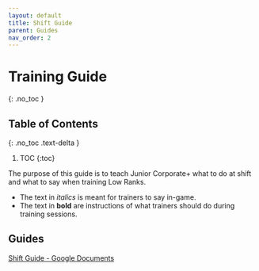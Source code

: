 ```yaml
---
layout: default
title: Shift Guide
parent: Guides
nav_order: 2
---
```


# Training Guide
{: .no_toc }

## Table of Contents
{: .no_toc .text-delta }

1. TOC
{:toc}

The purpose of this guide is to teach Junior Corporate+ what to do at shift and what to say when training Low Ranks. 

* The text in *italics* is meant for trainers to say in-game. 
* The text in **bold** are instructions of what trainers should do during training sessions.

## Guides
[Shift Guide - Google Documents](https://docs.google.com/document/d/1d4ba8kQjHi3MEXRyoILYsKvwGfhK6V9roZPQqbHnaIk/edit)
